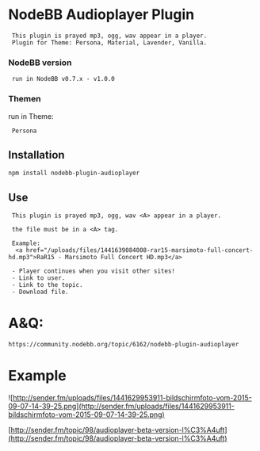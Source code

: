# NodeBB Audioplayer Plugin

     This plugin is prayed mp3, ogg, wav appear in a player.
     Plugin for Theme: Persona, Material, Lavender, Vanilla.

### NodeBB version 

     run in NodeBB v0.7.x - v1.0.0


### Themen

run in Theme: 

     Persona
    

   
## Installation

    npm install nodebb-plugin-audioplayer

## Use

     This plugin is prayed mp3, ogg, wav <A> appear in a player.
    
     the file must be in a <A> tag.
     
     Example: 
      <a href="/uploads/files/1441639084008-rar15-marsimoto-full-concert-hd.mp3">RaR15 - Marsimoto Full Concert HD.mp3</a>
    
     - Player continues when you visit other sites!
     - Link to user.
     - Link to the topic.
     - Download file.




# A&Q: 

    https://community.nodebb.org/topic/6162/nodebb-plugin-audioplayer
    
# Example 

![http://sender.fm/uploads/files/1441629953911-bildschirmfoto-vom-2015-09-07-14-39-25.png](http://sender.fm/uploads/files/1441629953911-bildschirmfoto-vom-2015-09-07-14-39-25.png)

[http://sender.fm/topic/98/audioplayer-beta-version-l%C3%A4uft](http://sender.fm/topic/98/audioplayer-beta-version-l%C3%A4uft)
